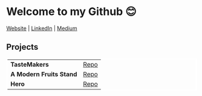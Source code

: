 
<h1>Welcome to my Github 😊</h1>

[Website](https://malinda.dev/) | [LinkedIn](https://www.linkedin.com/in/malinda-lin/) | [Medium](https://medium.com/@xqmlin)

<h2>Projects</h2>

<table bordercolor="#FFFFFF">
  <tr>
    <td>
      <strong>TasteMakers</strong>
    </td>
    <td>
      <a href="https://github.com/tastemakers-node-feratu/capstone1">Repo</a>
    </td>
  </tr>
  <tr>
    <td>
      <strong>A Modern Fruits Stand</strong>
    </td>
    <td>
      <a href="https://github.com/A-modern-fruit-shop-2001-tof232c/A-modern-fruit-stand">Repo</a>
    </td>
  </tr>
    <tr>
    <td>
      <strong>Hero</strong>
    </td>
    <td>
      <a href="https://github.com/malinda-lin/Hero">Repo</a>
    </td>
  </tr>


</table>
